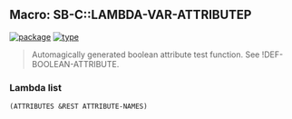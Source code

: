 ## Macro: SB-C::LAMBDA-VAR-ATTRIBUTEP
[![package](https://img.shields.io/badge/Package-SB--C-5f9ea0.svg?style=social&colorA=999999)](../) [![type](https://img.shields.io/badge/Type-Macro-5f9ea0.svg?style=social&colorA=999999)](../#macro) 

> Automagically generated boolean attribute test function.
> See !DEF-BOOLEAN-ATTRIBUTE.

### Lambda list
```
(ATTRIBUTES &REST ATTRIBUTE-NAMES)
```
